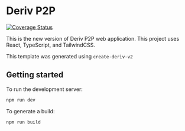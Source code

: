 # Deriv P2P

[![Coverage Status](https://coveralls.io/repos/github/deriv-com/p2p/badge.svg)](https://coveralls.io/github/deriv-com/p2p)

This is the new version of Deriv P2P web application. This project uses React, TypeScript, and TailwindCSS.

This template was generated using `create-deriv-v2`

## Getting started

To run the development server:


```bash
npm run dev
```

To generate a build:

```bash
npm run build
```
